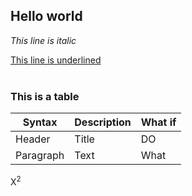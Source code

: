 ## Hello world

*This line is italic*

<u>This line is underlined</u>
<br>
<br>
### This is a table
| Syntax | Description | What if |
| - | - | - |
| Header | Title | DO |
| Paragraph | Text | What |

X<sup>2

